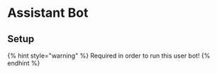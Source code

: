 # Assistant Bot

## Setup

{% hint style="warning" %}
Required in order to run this user bot!
{% endhint %}

